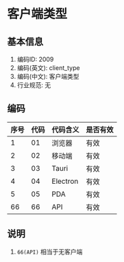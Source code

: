 # 客户端类型

## 基本信息

1. 编码ID: 2009
2. 编码(英文): client_type
3. 编码(中文): 客户端类型
4. 行业规范: 无

## 编码

| 序号 | 代码 | 代码含义 | 是否有效 |
| ---- | ---- | -------- | -------- |
| 1    | 01   | 浏览器   | 有效     |
| 2    | 02   | 移动端   | 有效     |
| 3    | 03   | Tauri    | 有效     |
| 4    | 04   | Electron | 有效     |
| 5    | 05   | PDA      | 有效     |
| 66   | 66   | API      | 有效     |


## 说明

1. `66(API)` 相当于无客户端